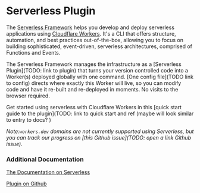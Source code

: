 # Serverless Plugin

The [Serverless Framework](https://github.com/serverless/serverless) helps you develop and deploy serverless applications using [Cloudflare Workers](https://www.cloudflare.com/products/cloudflare-workers/). It's a CLI that offers structure, automation, and best practices out-of-the-box, allowing you to focus on building sophisticated, event-driven, serverless architectures, comprised of Functions and Events. 

The Serverless Framework manages the infrastructure as a [Serverless Plugin](TODO: link to plugin) that turns your version controlled code into a Worker(s) deployed globally with one command. [One config file](TODO link to config) directs where exactly this Worker will live, so you can modify code and have it re-built and re-deployed in moments. No visits to the browser required.

Get started using serverless with Cloudflare Workers in this [quick start guide to the plugin](TODO: link to quick start and ref (maybe will look similar to entry to docs? )

*Note:`workers.dev` domains are not currently supported using Serverless, but you can track our progress on [this Github issue](TODO: open a link Github issue).*

### Additional Documentation

[The Documentation on Serverless](https://serverless.com/framework/docs/providers/cloudflare/) 

[Plugin on Github](<https://github.com/cloudflare/serverless-cloudflare-workers>)